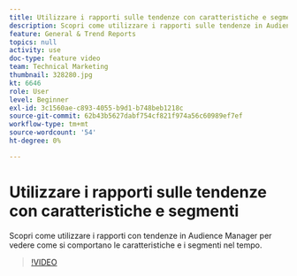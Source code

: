 ```yaml
---
title: Utilizzare i rapporti sulle tendenze con caratteristiche e segmenti
description: Scopri come utilizzare i rapporti sulle tendenze in Audience Manager per vedere come si comportano le caratteristiche e i segmenti nel tempo.
feature: General & Trend Reports
topics: null
activity: use
doc-type: feature video
team: Technical Marketing
thumbnail: 328280.jpg
kt: 6646
role: User
level: Beginner
exl-id: 3c1560ae-c893-4055-b9d1-b748beb1218c
source-git-commit: 62b43b5627dabf754cf821f974a56c60989ef7ef
workflow-type: tm+mt
source-wordcount: '54'
ht-degree: 0%

---
```


# Utilizzare i rapporti sulle tendenze con caratteristiche e segmenti

Scopri come utilizzare i rapporti con tendenze in Audience Manager per vedere come si comportano le caratteristiche e i segmenti nel tempo.

>[!VIDEO](https://video.tv.adobe.com/v/328280/?quality=12&learn=on)
